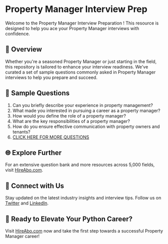 # Property Manager Interview Prep

Welcome to the Property Manager Interview Preparation ! This resource is designed to help you ace your Property Manager interviews with confidence.

## 🚀 Overview

Whether you're a seasoned Property Manager or just starting in the field, this repository is tailored to enhance your interview readiness. We've curated a set of sample questions commonly asked in Property Manager interviews to help you prepare and succeed.

## 📝 Sample Questions

1. Can you briefly describe your experience in property management?
2. What made you interested in pursuing a career as a property manager?
3. How would you define the role of a property manager?
4. What are the key responsibilities of a property manager?
5. How do you ensure effective communication with property owners and tenants?
6. [CLICK HERE FOR MORE QUESTIONS](https://hireabo.com/job/21_1_0/Property%20Manager)

## 🌐 Explore Further

For an extensive question bank and more resources across 5,000 fields, visit [HireAbo.com](https://www.hireabo.com).

## 📱 Connect with Us

Stay updated on the latest industry insights and interview tips. Follow us on [Twitter](https://twitter.com/hireabo) and [LinkedIn](https://www.linkedin.com/in/hire-abo-3609972a8/).

## 🚀 Ready to Elevate Your Python Career?

Visit [HireAbo.com](https://www.hireabo.com) now and take the first step towards a successful Property Manager career!
